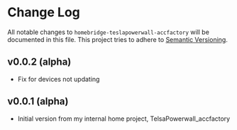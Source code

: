 # Change Log

All notable changes to `homebridge-teslapowerwall-accfactory` will be documented in this file. This project tries to adhere to [Semantic Versioning](http://semver.org/).

## v0.0.2 (alpha)

- Fix for devices not updating

## v0.0.1 (alpha)

- Initial version from my internal home project, TelsaPowerwall_accfactory